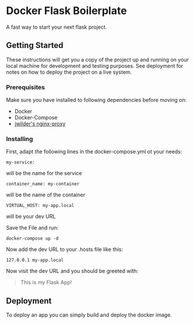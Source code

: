 # Docker Flask Boilerplate

A fast way to start your next flask project.

## Getting Started

These instructions will get you a copy of the project up and running on your local machine for development and testing purposes. See deployment for notes on how to deploy the project on a live system.

### Prerequisites

Make sure you have installed to following dependencies before moving on:

* Docker
* Docker-Compose
* [jwilder's nginx-proxy](https://github.com/jwilder/nginx-proxy)

### Installing

First, adapt the following lines in the docker-compose.yml ot your needs:

```
my-service:
```
will be the name for the service
```
container_name: my-container
```
will be the name of the container
```
VIRTUAL_HOST: my-app.local
```
will be your dev URL
<br />

Save the File and run:

```
docker-compose up -d
```

Now add the dev URL to your .hosts file like this:

```
127.0.0.1 my-app.local
```
Now visit the dev URL and you should be greeted with:
>This is my Flask App!

## Deployment

To deploy an app you can simply build and deploy the docker image.

